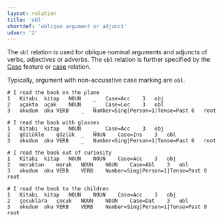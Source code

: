 ```yaml
---
layout: relation
title: 'obl'
shortdef: 'oblique argument or adjunct'
udver: '2'
---
```


The `obl` relation is used for oblique nominal arguments and adjuncts
of verbs, adjectives or adverbs.
The `obl` relation is further specified
by the [Case](tr-feat/Case) feature or [case]() relation.

Typically, argument with non-accusative case marking are ``obl``.

~~~ conllu
# I read the book on the plane
1	Kitabı	kitap	NOUN	_	Case=Acc	3	obj
2	uçakta	uçak	NOUN	_	Case=Loc	3	obl
3	okudum	oku	VERB	_	Number=Sing|Person=1|Tense=Past	0	root
~~~

~~~ conllu
# I read the book with glasses
1	Kitabı	kitap	NOUN	_	Case=Acc	3	obj
2	gözlükle	gözlük	_	NOUN	Case=Ins	3	obl
3	okudum	oku	VERB	_	Number=Sing|Person=1|Tense=Past	0	root
~~~

~~~ conllu
# I read the book out of curiosity
1	Kitabı	kitap	NOUN	NOUN	Case=Acc	3	obj
2	meraktan	merak	NOUN	NOUN	Case=Abl	3	obl
3	okudum	oku	VERB	VERB	Number=Sing|Person=1|Tense=Past	0	root
~~~

~~~ conllu
# I read the book to the children
1	Kitabı	kitap	NOUN	NOUN	Case=Acc	3	obj
2	çocuklara	çocuk	NOUN	NOUN	Case=Dat	3	obl
3	okudum	oku	VERB	VERB	Number=Sing|Person=1|Tense=Past	0	root
~~~

